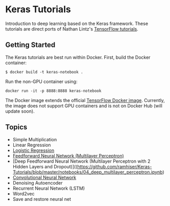 # Keras Tutorials

Introduction to deep learning based on the Keras framework. These tutorials are direct ports of Nathan Lintz's [TensorFlow tutorials](https://github.com/nlintz/TensorFlow-Tutorials).

## Getting Started

The Keras tutorials are best run within Docker.  First, build the Docker container:

```
$ docker build -t keras-notebook .
```

Run the non-GPU container using:

```
docker run -it -p 8888:8888 keras-notebook
```

The Docker image extends the official [TensorFlow Docker image](https://github.com/tensorflow/tensorflow/tree/master/tensorflow/tools/docker). Currently, the image does not support GPU containers and is not on Docker Hub (will update soon).

## Topics

* Simple Multiplication
* Linear Regression
* [Logistic Regression](https://github.com/ramhiser/Keras-Tutorials/blob/master/notebooks/02_logistic_regression.ipynb)
* [Feedforward Neural Network (Multilayer Perceptron)](https://github.com/ramhiser/Keras-Tutorials/blob/master/notebooks/03_multilayer_perceptron.ipynb)
* [Deep Feedforward Neural Network (Multilayer Perceptron with 2 Hidden Layers and Dropout)]((https://github.com/ramhiser/Keras-Tutorials/blob/master/notebooks/04_deep_multilayer_perceptron.ipynb)
* [Convolutional Neural Network](https://github.com/ramhiser/Keras-Tutorials/blob/master/notebooks/05_convolutional_neural_net.ipynb)
* Denoising Autoencoder
* Recurrent Neural Network (LSTM)
* Word2vec
* Save and restore neural net

